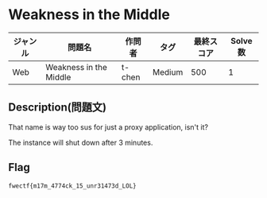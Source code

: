 # Weakness in the Middle

|ジャンル|問題名|作問者|タグ|最終スコア|Solve数|
|---|---|---|---|---|---|
|Web|Weakness in the Middle|t-chen|Medium|500|1|
## Description(問題文)

That name is way too sus for just a proxy application, isn't it?

The instance will shut down after 3 minutes. 

## Flag

`fwectf{m17m_4774ck_15_unr31473d_LOL}`

